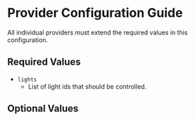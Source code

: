 # Provider Configuration Guide

All individual providers must extend the required values in this configuration.

## Required Values
- `lights`
    - List of light ids that should be controlled.

## Optional Values